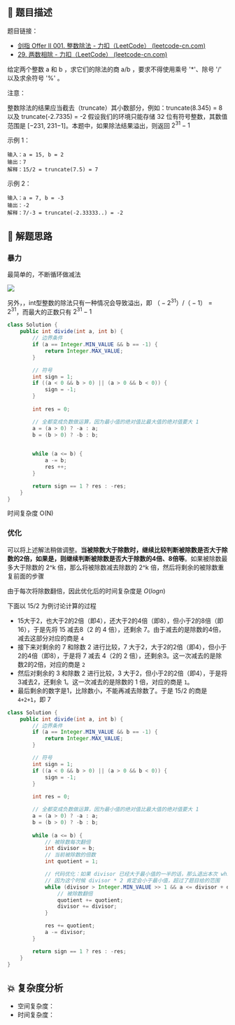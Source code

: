 ## 📃 题目描述

题目链接：

- [剑指 Offer II 001. 整数除法 - 力扣（LeetCode） (leetcode-cn.com)](https://leetcode-cn.com/problems/xoh6Oh/)
- [29. 两数相除 - 力扣（LeetCode） (leetcode-cn.com)](https://leetcode-cn.com/problems/divide-two-integers/)

给定两个整数 a 和 b ，求它们的除法的商 a/b ，要求不得使用乘号 '*'、除号 '/' 以及求余符号 '%' 。

注意：

整数除法的结果应当截去（truncate）其小数部分，例如：truncate(8.345) = 8 以及 truncate(-2.7335) = -2
假设我们的环境只能存储 32 位有符号整数，其数值范围是 [−231, 231−1]。本题中，如果除法结果溢出，则返回 $2^{31} − 1$


示例 1：

```
输入：a = 15, b = 2
输出：7
解释：15/2 = truncate(7.5) = 7
```

示例 2：

```
输入：a = 7, b = -3
输出：-2
解释：7/-3 = truncate(-2.33333..) = -2
```

## 🔔 解题思路

### 暴力

最简单的，不断循环做减法

![](https://cs-wiki.oss-cn-shanghai.aliyuncs.com/img/20220330142822.png)

另外，，int型整数的除法只有一种情况会导致溢出，即 $（-2^{31}）/（-1） = 2^{31}$，而最大的正数只有 $2^{31}-1$


```java
class Solution {
    public int divide(int a, int b) {
        // 边界条件
        if (a == Integer.MIN_VALUE && b == -1) {
            return Integer.MAX_VALUE;
        }

        // 符号
        int sign = 1;
        if ((a < 0 && b > 0) || (a > 0 && b < 0)) {
            sign = -1;
        }
        
        int res = 0;

        // 全都变成负数做运算，因为最小值的绝对值比最大值的绝对值要大 1
        a = (a > 0) ? -a : a;
        b = (b > 0) ? -b : b;
        

        while (a <= b) {
            a -= b;
            res ++;
        }

        return sign == 1 ? res : -res;
    }
}
```

时间复杂度 O(N)

### 优化

可以将上述解法稍做调整。**当被除数大于除数时，继续比较判断被除数是否大于除数的2倍，如果是，则继续判断被除数是否大于除数的4倍、8倍等**。如果被除数最多大于除数的 2^k 倍，那么将被除数减去除数的 2^k 倍，然后将剩余的被除数重复前面的步骤

由于每次将除数翻倍，因此优化后的时间复杂度是 $O(logn)$

下面以 15/2 为例讨论计算的过程

- 15大于2，也大于2的2倍（即4），还大于2的4倍（即8），但小于2的8倍（即16），于是先将 15 减去8（2 的 4 倍），还剩余 7。由于减去的是除数的4倍，减去这部分对应的商是 `4`
- 接下来对剩余的 7 和除数 2 进行比较，7 大于2，大于2的2倍（即4），但小于2的4倍（即8），于是将 7 减去 4（2的 2 倍），还剩余3。这一次减去的是除数2的2倍，对应的商是 `2`
- 然后对剩余的 3 和除数 2 进行比较，3 大于2，但小于2的2倍（即4），于是将3减去2，还剩余 1。这一次减去的是除数的 1 倍，对应的商是 `1`。
- 最后剩余的数字是1，比除数小，不能再减去除数了。于是 15/2 的商是 `4+2+1`，即 7

```java
class Solution {
    public int divide(int a, int b) {
        // 边界条件
        if (a == Integer.MIN_VALUE && b == -1) {
            return Integer.MAX_VALUE;
        }

        // 符号
        int sign = 1;
        if ((a < 0 && b > 0) || (a > 0 && b < 0)) {
            sign = -1;
        }
        
        int res = 0;

        // 全都变成负数做运算，因为最小值的绝对值比最大值的绝对值要大 1
        a = (a > 0) ? -a : a;
        b = (b > 0) ? -b : b;
        
        while (a <= b) {
            // 被除数每次翻倍
            int divisor = b;
            // 当前被除数的倍数
            int quotient = 1;

            // 代码优化：如果 divisor 已经大于最小值的一半的话，那么退出本次 while 循环
            // 因为这个时候 divisor * 2 肯定会小于最小值，超过了题目给的范围
            while (divisor > Integer.MIN_VALUE >> 1 && a <= divisor + divisor) {
                // 被除数翻倍
                quotient += quotient; 
                divisor += divisor;
            }

            res += quotient;
            a -= divisor;
        }

        return sign == 1 ? res : -res;
    }
}
```



## 💥 复杂度分析

- 空间复杂度：
- 时间复杂度：

